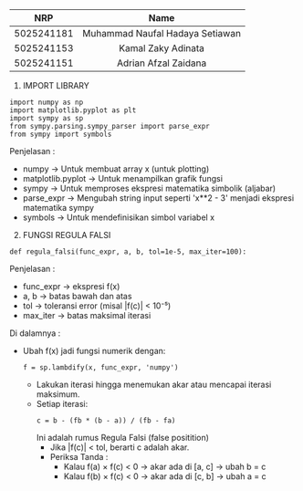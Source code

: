 
|    NRP     |      Name      |
| :--------: | :------------: |
| 5025241181 | Muhammad Naufal Hadaya Setiawan |
| 5025241153 | Kamal Zaky Adinata |
| 5025241151 | Adrian Afzal Zaidana |


1. IMPORT LIBRARY
```
import numpy as np
import matplotlib.pyplot as plt
import sympy as sp
from sympy.parsing.sympy_parser import parse_expr
from sympy import symbols
```

Penjelasan :
- numpy → Untuk membuat array x (untuk plotting)
- matplotlib.pyplot → Untuk menampilkan grafik fungsi
- sympy → Untuk memproses ekspresi matematika simbolik (aljabar)
- parse_expr → Mengubah string input seperti 'x**2 - 3' menjadi ekspresi matematika sympy
- symbols → Untuk mendefinisikan simbol variabel x


2. FUNGSI REGULA FALSI
```
def regula_falsi(func_expr, a, b, tol=1e-5, max_iter=100):
```

Penjelasan : 
- func_expr → ekspresi f(x)
- a, b → batas bawah dan atas
- tol → toleransi error (misal |f(c)| < 10⁻⁵)
- max_iter → batas maksimal iterasi

Di dalamnya :
- Ubah f(x) jadi fungsi numerik dengan:
  ```
  f = sp.lambdify(x, func_expr, 'numpy')
  ```
  - Lakukan iterasi hingga menemukan akar atau mencapai iterasi maksimum.
  - Setiap iterasi:
    ```
    c = b - (fb * (b - a)) / (fb - fa)
    ```
    Ini adalah rumus Regula Falsi (false positition)
    - Jika |f(c)| < tol, berarti c adalah akar.
    - Periksa Tanda :
        - Kalau f(a) × f(c) < 0 → akar ada di [a, c] → ubah b = c
        - Kalau f(b) × f(c) < 0 → akar ada di [c, b] → ubah a = c
